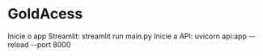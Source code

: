 # GoldAcess
Inicie o app Streamlit: streamlit run main.py 
Inicie a API: uvicorn api:app --reload --port 8000